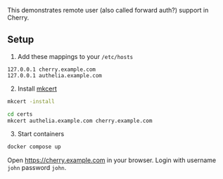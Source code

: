 This demonstrates remote user (also called forward auth?) support in Cherry.

## Setup

1. Add these mappings to your `/etc/hosts`

```
127.0.0.1 cherry.example.com
127.0.0.1 authelia.example.com
```

2. Install [mkcert](https://github.com/FiloSottile/mkcert)

```bash
mkcert -install

cd certs
mkcert authelia.example.com cherry.example.com
```

3. Start containers

```bash
docker compose up
```

Open https://cherry.example.com in your browser. Login with username `john` password `john`.
